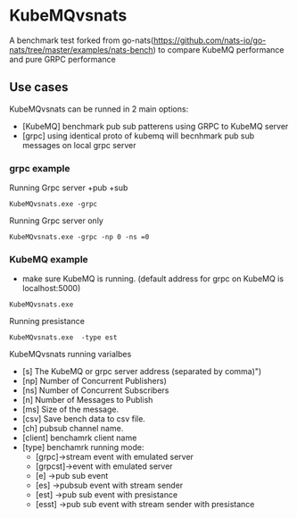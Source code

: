 # KubeMQvsnats
A benchmark test forked from go-nats(https://github.com/nats-io/go-nats/tree/master/examples/nats-bench) to compare KubeMQ performance and pure GRPC performance

## Use cases
KubeMQvsnats can be runned in 2 main options:
* [KubeMQ] benchmark pub sub patterens using GRPC to KubeMQ server 
* [grpc] using identical proto of kubemq will becnhmark pub sub messages on local grpc server

### grpc example
Running Grpc server +pub +sub
```
KubeMQvsnats.exe -grpc 
```
Running Grpc server only
```
KubeMQvsnats.exe -grpc -np 0 -ns =0
```
### KubeMQ example
* make sure KubeMQ is running. (default address for grpc on KubeMQ is localhost:5000)
```
KubeMQvsnats.exe  
```
Running presistance
```
KubeMQvsnats.exe  -type est
```

KubeMQvsnats running varialbes 
* [s]  The KubeMQ or grpc server address (separated by comma)")
* [np] Number of Concurrent Publishers)
* [ns] Number of Concurrent Subscribers
* [n] Number of Messages to Publish
* [ms] Size of the message.
* [csv] Save bench data to csv file.
* [ch] pubsub channel name.
* [client] benchamrk client name
* [type] benchamrk running mode:
  * [grpc]->stream event with emulated server
  * [grpcst]->event with emulated server
  * [e]	->pub sub event
  * [es] ->pubsub event with stream sender
  * [est] ->pub sub event with presistance
  * [esst] ->pub sub event with stream sender with presistance
	

